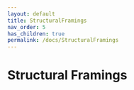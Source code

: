 ```yaml
---
layout: default
title: StructuralFramings
nav_order: 5
has_children: true
permalink: /docs/StructuralFramings
---
```


# Structural Framings
